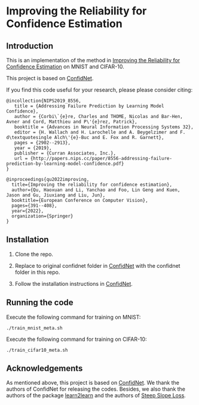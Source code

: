 # Improving the Reliability for Confidence Estimation

## Introduction

This is an implementation of the method in <a href="https://arxiv.org/pdf/2210.06776.pdf">Improving the Reliability for Confidence Estimation</a> on MNIST and CIFAR-10.

This project is based on [ConfidNet](https://github.com/valeoai/ConfidNet). 

If you find this code useful for your research, please please consider citing:

```
@incollection{NIPS2019_8556,
   title = {Addressing Failure Prediction by Learning Model Confidence},
   author = {Corbi\`{e}re, Charles and THOME, Nicolas and Bar-Hen, Avner and Cord, Matthieu and P\'{e}rez, Patrick},
   booktitle = {Advances in Neural Information Processing Systems 32},
   editor = {H. Wallach and H. Larochelle and A. Beygelzimer and F. d\textquotesingle Alch\'{e}-Buc and E. Fox and R. Garnett},
   pages = {2902--2913},
   year = {2019},
   publisher = {Curran Associates, Inc.},
   url = {http://papers.nips.cc/paper/8556-addressing-failure-prediction-by-learning-model-confidence.pdf}
}

@inproceedings{qu2022improving,
  title={Improving the reliability for confidence estimation},
  author={Qu, Haoxuan and Li, Yanchao and Foo, Lin Geng and Kuen, Jason and Gu, Jiuxiang and Liu, Jun},
  booktitle={European Conference on Computer Vision},
  pages={391--408},
  year={2022},
  organization={Springer}
}
```

## Installation
1. Clone the repo.

2. Replace to original confidnet folder in [ConfidNet](https://github.com/valeoai/ConfidNet) with the confidnet folder in this repo.

3. Follow the installation instructions in [ConfidNet](https://github.com/valeoai/ConfidNet).



## Running the code

Execute the following command for training on MNIST: 
```
./train_mnist_meta.sh
```


Execute the following command for training on CIFAR-10: 
```
./train_cifar10_meta.sh
```


## Acknowledgements
As mentioned above, this project is based on [ConfidNet](https://github.com/valeoai/ConfidNet). We thank the authors of ConfidNet for releasing the codes. Besides, we also thank the authors of the package [learn2learn](https://github.com/learnables/learn2learn) and the authors of [Steep Slope Loss](https://github.com/luoyan407/predict_trustworthiness_smallscale).
